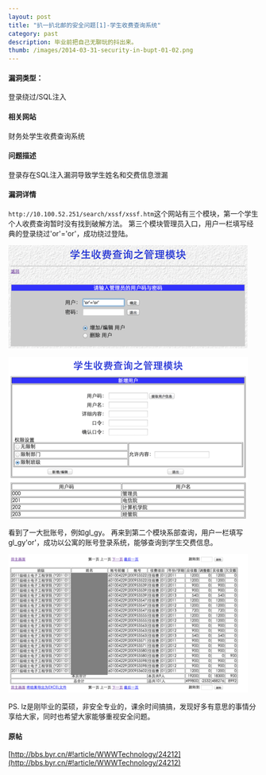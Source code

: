 ```yaml
---
layout: post
title: "扒一扒北邮的安全问题[1]-学生收费查询系统"
category: past
description: 毕业前把自己无聊玩的抖出来。
thumb: /images/2014-03-31-security-in-bupt-01-02.png
---
```


#### 漏洞类型： 

登录绕过/SQL注入

#### 相关网站

财务处学生收费查询系统

#### 问题描述

登录存在SQL注入漏洞导致学生姓名和交费信息泄漏

#### 漏洞详情

`http://10.100.52.251/search/xssf/xssf.htm`这个网站有三个模块，第一个学生个人收费查询暂时没有找到破解方法。 
第三个模块管理员入口，用户一栏填写经典的登录绕过'or'='or'，成功绕过登陆。 

![2014-03-31-security-in-bupt-01-01.png](/images/2014-03-31-security-in-bupt-01-01.png)

![2014-03-31-security-in-bupt-01-02.png](/images/2014-03-31-security-in-bupt-01-02.png)

看到了一大批账号，例如gl_gy。 
再来到第二个模块系部查询，用户一栏填写gl_gy'or'，成功以公寓的账号登录系统，能够查询到学生交费信息。 

![2014-03-31-security-in-bupt-01-03.png](/images/2014-03-31-security-in-bupt-01-03.png)
  
PS. lz是刚毕业的菜硕，非安全专业的，课余时间搞搞，发现好多有意思的事情分享给大家，同时也希望大家能够重视安全问题。 

#### 原帖

[http://bbs.byr.cn/#!article/WWWTechnology/24212](http://bbs.byr.cn/#!article/WWWTechnology/24212)